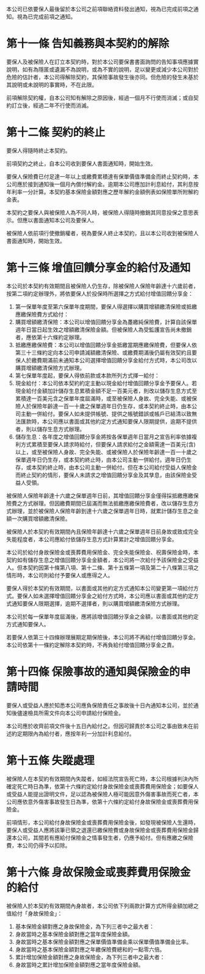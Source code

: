 本公司已依要保人最後留於本公司之前項聯絡資料發出通知，視為已完成前項之通知。視為已完成前項之通知。

# 第十一條 告知義務與本契約的解除

要保人及被保險人在訂立本契約時，對於本公司要保書書面詢問的告知事項應據實說明，如有為隱匿或遺漏不為說明，或為不實的說明，足以變更或減少本公司對於危險的估計者，本公司得解除契約，其保險事故發生後亦同。但危險的發生未基於其說明或未說明的事實時，不在此限。

前項解除契約權，自本公司知有解除之原因後，經過一個月不行使而消滅；或自契約訂立後，經過二年不行使而消滅。

# 第十二條 契約的終止

要保人得隨時終止本契約。

前項契約之終止，自本公司收到要保人書面通知時，開始生效。

要保人保險費已付足達一年以上或繳費累積達有保單價值準備金而終止契約時，本公司應於接到通知後一個月內償付解約金。逾期本公司應加計利息給付，其利息按年利率一分計算。本契約基本保險金額對應之歷年解約金額例表如保險單所附解約金表。

本契約之要保人與被保險人為不同人時，被保險人得隨時撤銷其同意投保之意思表示。但應以書面通知本公司及要保人。

被保險人依前項行使撤銷權者，視為要保人終止本契約，且以本公司收到被保險人書面通知時，開始生效。

# 第十三條 增值回饋分享金的給付及通知

本公司於本契約有效期間且被保險人仍生存，除被保險人保險年齡達十六歲前者，按第二項約定辦理外，將依要保人於投保時所選擇之方式給付增值回饋分享金：

1. 第一保單年度至第六保單年度期間，要保人得選擇以購買增額繳清保險或抵繳應繳保險費方式給付：
1. 購買增額繳清保險：本公司以增值回饋分享金為躉繳純保險費，計算自該保單週年日當日起生效之增額繳清保險金額。但被保險人為受監護宣告尚未撤銷者，應依第十六條約定辦理。
2. 抵繳應繳保險費：本公司以增值回饋分享金抵繳當期應繳保險費，但要保人依第三十三條約定向本公司申請減額繳清保險、或繳費期滿後仍屬有效契約且要保人於繳費期滿前未通知本公司選擇增值回饋分享金給付方式時，本公司改以購買增額繳清保險方式辦理。
2. 第七保單年度起，要保人得依前款或本款所列方式擇一給付：
1. 現金給付：本公司依本契約約定主動以現金給付增值回饋分享金予要保人。若現金給付金額加計儲存生息累積金額不足一百美元者，則改以儲存生息方式至累積達一百美元含之保單年度屆滿時，或至被保險人身故、完全失能、或被保險人於保險年齡達一百一十歲之保單週年日仍生存，或本契約終止時，由本公司主動一併給付。要保人如未提供帳號、提供之帳號錯誤或帳戶已結清以致無法匯款時，本公司應以書面或其他約定方式通知要保人限期提供，逾期不提供者，則以儲存生息方式辦理。
2. 儲存生息：各年度之增值回饋分享金將按各保單週年日當月之宣告利率依據複利方式累積至要保人請求時給付，但要保人請求給付之金額需達一百美元(含)以上，或至被保險人身故、完全失能、或被保險人於保險年齡達一百一十歲之保單週年日仍生存，或本契約終止時，由本公司主動一併給付。週年日仍生存，或本契約終止時，由本公司主動一併給付。但在本公司給付受益人保險金而終止契約的情形，要保人未請求之增值回饋分享金及其孳息，由該保險金受益人受領。

被保險人保險年齡達十六歲之保單週年日前，其增值回饋分享金僅得採抵繳應繳保險費之方式辦理。但因繳費期間已屆滿而無法抵繳應繳保險費者，改以儲存生息方式辦理，並於被保險人保險年齡到達十六歲之保單週年日時，就累計儲存生息之金額一次購買增額繳清保險。

被保險人於本契約有效期間內且保險年齡達十六歲之保單週年日前身故或致成完全失能程度者，本公司應給付依儲存生息方式計算累計之增值回饋分享金。

本公司於給付身故保險金或喪葬費用保險金、完全失能保險金、祝壽保險金時，本契約如有儲存生息之增值回饋分享金金額者，本公司將一次給付予該保險金之受益人。但本契約因第十條第八項、第十二條、第十五條第一項及第二十八條第三項之情形時，本公司則給付予要保人或應得之人。

要保人得於本契約有效期間，以書面或其他約定方式通知本公司變更第一項給付方式。要保人如未選擇增值回饋分享金之給付方式時，本公司應以書面或其他約定方式通知要保人限期選擇，逾期不選擇者，則以購買增額繳清保險方式辦理。

本公司於每一保單年度屆滿後，應將該增值回饋分享金之金額，以書面或其他約定方式通知要保人。

若要保人依第三十四條辦理展期定期保險後，本公司將不再給付增值回饋分享金。本公司依第十一條約定解除本契約時，不再負給付增值回饋分享金之責。

# 第十四條 保險事故的通知與保險金的申請時間

要保人或受益人應於知悉本公司應負保險責任之事故後十日內通知本公司，並於通知後儘速檢具所需文件向本公司申請給付保險金。

本公司應於收齊前項文件後十五日內給付之。但因可歸責於本公司之事由致未在前述約定期限內為給付者，應按年利一分加計利息給付。

# 第十五條 失蹤處理

被保險人在本契約有效期間內失蹤者，如經法院宣告死亡時，本公司根據判決內所確定死亡時日為準，依第十六條約定給付身故保險金或喪葬費用保險金；如要保人或受益人能提出證明文件，足以認為被保險人極可能因意外傷害事故而死亡者，本公司應依意外傷害事故發生日為準，依第十六條約定給付身故保險金或喪葬費用保險金。

前項情形，本公司給付身故保險金或喪葬費用保險金後，如發現被保險人生還時，要保人或受益人應將該筆已領之退還已繳保險費或身故保險金或喪葬費用保險金歸還本公司，其間若有應給付保險金之情事發生者，仍應予給付。但有應繳之保險費，本公司仍得予以扣除。

# 第十六條 身故保險金或喪葬費用保險金的給付

被保險人於本契約有效期間內身故者，本公司依下列兩款計算方式所得金額加總之值給付「身故保險金」：

1. 基本保險金額對應之身故保險金，為下列三者中之最大者：
1. 身故當時之基本保險金額對應之當年度保險金額。
2. 身故當時之基本保險金額對應之保單價值準備金乘以保單價值準備金比率。
3. 身故當時之基本保險金額對應之年繳保險費總和的一點零六倍。
2. 累計增加保險金額對應之身故保險金，為下列三者中之最大者：
1. 身故當時之累計增加保險金額對應之當年度保險金額。